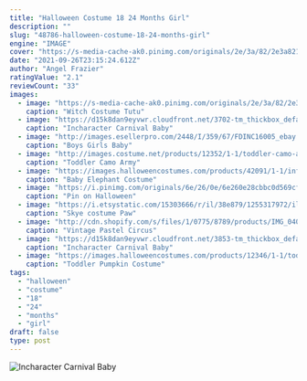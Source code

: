 ```yaml
---
title: "Halloween Costume 18 24 Months Girl"
description: ""
slug: "48786-halloween-costume-18-24-months-girl"
engine: "IMAGE"
cover: "https://s-media-cache-ak0.pinimg.com/originals/2e/3a/82/2e3a821d75476ba1a76491542e27b0d3.jpg"
date: "2021-09-26T23:15:24.612Z"
author: "Angel Frazier"
ratingValue: "2.1"
reviewCount: "33"
images:
  - image: "https://s-media-cache-ak0.pinimg.com/originals/2e/3a/82/2e3a821d75476ba1a76491542e27b0d3.jpg"
    caption: "Witch Costume Tutu"
  - image: "https://d15k8dan9eyvwr.cloudfront.net/3702-tm_thickbox_default/incharacter-carnival-baby-costume-itsy-bitsy-spider-0-24-months.jpg"
    caption: "Incharacter Carnival Baby"
  - image: "http://images.esellerpro.com/2448/I/359/67/FDINC16005_ebay.jpg"
    caption: "Boys Girls Baby"
  - image: "http://images.costume.net/products/12352/1-1/toddler-camo-army-kids-costume.jpg"
    caption: "Toddler Camo Army"
  - image: "https://images.halloweencostumes.com/products/42091/1-1/infant-elephant-costume.jpg"
    caption: "Baby Elephant Costume"
  - image: "https://i.pinimg.com/originals/6e/26/0e/6e260e28cbbc0d569cff94aa2fa5ed09.jpg"
    caption: "Pin on Halloween"
  - image: "https://i.etsystatic.com/15303666/r/il/38e879/1255317972/il_794xN.1255317972_dpfj.jpg"
    caption: "Skye costume Paw"
  - image: "http://cdn.shopify.com/s/files/1/0775/8789/products/IMG_0400_1200x1200.JPG?v=1571268445"
    caption: "Vintage Pastel Circus"
  - image: "https://d15k8dan9eyvwr.cloudfront.net/3853-tm_thickbox_default/incharacter-carnival-baby-costume-tiny-toucan-0-24-months.jpg"
    caption: "Incharacter Carnival Baby"
  - image: "https://images.halloweencostumes.com/products/12346/1-1/toddler-pumpkin-costume.jpg"
    caption: "Toddler Pumpkin Costume"
tags:
  - "halloween"
  - "costume"
  - "18"
  - "24"
  - "months"
  - "girl"
draft: false
type: post
---
```



![Incharacter Carnival Baby](https://d15k8dan9eyvwr.cloudfront.net/3702-tm_thickbox_default/incharacter-carnival-baby-costume-itsy-bitsy-spider-0-24-months.jpg "Incharacter Carnival Baby")


<!--inArticleAds-->

<!--galleryOne-->


<!--inArticleAds-->

<!--galleryTwo-->


<!--galleryThree-->

